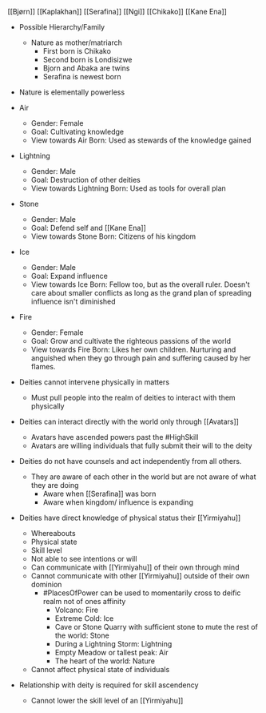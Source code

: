 [[Bjørn]]
[[Kaplakhan]]
[[Serafina]]
[[Ngi]]
[[Chikako]]
[[Kane Ena]]

- Possible Hierarchy/Family
	- Nature as mother/matriarch
		- First born is Chikako
		- Second born is Londisizwe
		- Bjorn and Abaka are twins
		- Serafina is newest born
- Nature is elementally powerless
- Air
	- Gender: Female
	- Goal: Cultivating knowledge
	- View towards Air Born: Used as stewards of the knowledge gained
- Lightning
	- Gender: Male
	- Goal: Destruction of other deities
	- View towards Lightning Born: Used as tools for overall plan
- Stone
	- Gender: Male
	- Goal: Defend self and [[Kane Ena]]
	- View towards Stone Born: Citizens of his kingdom
- Ice
	- Gender: Male
	- Goal: Expand influence
	- View towards Ice Born: Fellow too, but as the overall ruler. Doesn't care about smaller conflicts as long as the grand plan of spreading influence isn't diminished
- Fire
	- Gender: Female
	- Goal: Grow and cultivate the righteous passions of the world
	- View towards Fire Born: Likes her own children. Nurturing and anguished when they go through pain and suffering caused by her flames.

- Deities cannot intervene physically in matters
	- Must pull people into the realm of deities to interact with them physically
- Deities can interact directly with the world only through [[Avatars]]
	- Avatars have ascended powers past the #HighSkill
	- Avatars are willing individuals that fully submit their will to the deity
- Deities do not have counsels and act independently from all others.
	- They are aware of each other in the world but are not aware of what they are doing
		- Aware when [[Serafina]] was born
		- Aware when kingdom/ influence is expanding
- Deities have direct knowledge of physical status their [[Yirmiyahu]]
	- Whereabouts
	- Physical state
	- Skill level
	- Not able to see intentions or will
	- Can communicate with [[Yirmiyahu]] of their own through mind
	- Cannot communicate with other [[Yirmiyahu]] outside of their own dominion
		- #PlacesOfPower can be used to momentarily cross to deific realm not of ones affinity
			- Volcano: Fire
			- Extreme Cold: Ice
			- Cave or Stone Quarry with sufficient stone to mute the rest of the world: Stone
			- During a Lightning Storm: Lightning
			- Empty Meadow or tallest peak: Air
			- The heart of the world: Nature
	- Cannot affect physical state of individuals
- Relationship with deity is required for skill ascendency
	- Cannot lower the skill level of an [[Yirmiyahu]]



